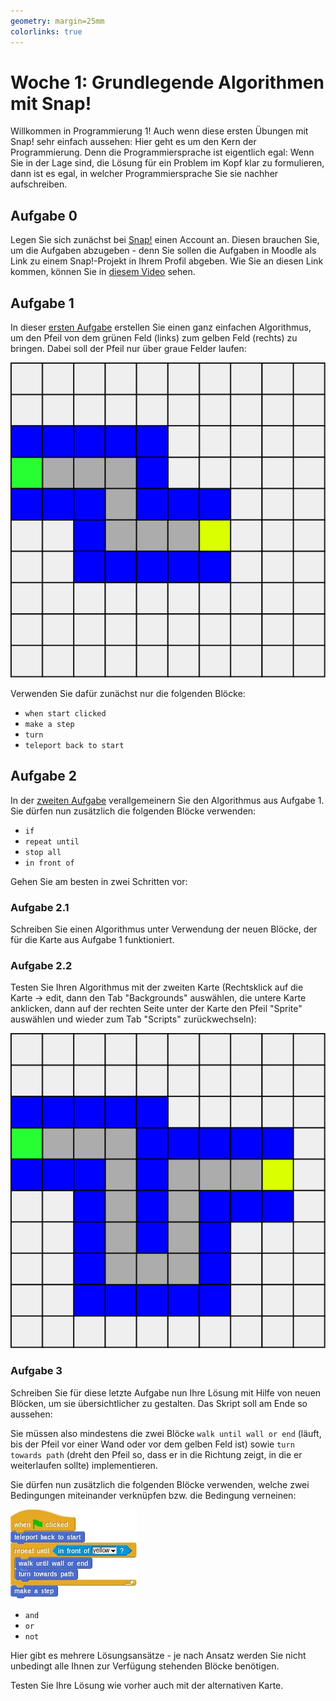 ```yaml
---
geometry: margin=25mm
colorlinks: true
---
```


# Woche 1: Grundlegende Algorithmen mit Snap!

Willkommen in Programmierung 1! Auch wenn diese ersten Übungen mit Snap! sehr einfach aussehen: Hier geht es um den Kern der Programmierung. Denn die Programmiersprache ist eigentlich egal: Wenn Sie in der Lage sind, die Lösung für ein Problem im Kopf klar zu formulieren, dann ist es egal, in welcher Programmiersprache Sie sie nachher aufschreiben.

## Aufgabe 0

Legen Sie sich zunächst bei [Snap!](https://snap.berkeley.edu/) einen Account an. Diesen brauchen Sie, um die Aufgaben abzugeben - denn Sie sollen die Aufgaben in Moodle als Link zu einem Snap!-Projekt in Ihrem Profil abgeben. Wie Sie an diesen Link kommen, können Sie in [diesem Video](https://mediathek.htw-berlin.de/video/Abgaben-mit-Snap/4a4e1bb9eda16da2113f1741b688e3a2) sehen.


## Aufgabe 1

In dieser [ersten Aufgabe](https://snap.berkeley.edu/project?user=piotrdabrowski&project=Prog1-Uebung1.1) erstellen Sie einen ganz einfachen Algorithmus, um den Pfeil von dem grünen Feld (links) zum gelben Feld (rechts) zu bringen. Dabei soll der Pfeil nur über graue Felder laufen:

![Karte 1](Bilder/uebung1_map.svg)

Verwenden Sie dafür zunächst nur die folgenden Blöcke:

* `when start clicked`
* `make a step`
* `turn`
* `teleport back to start`


## Aufgabe 2

In der [zweiten Aufgabe](https://snap.berkeley.edu/project?user=piotrdabrowski&project=Prog1-Uebung1.2) verallgemeinern Sie den Algorithmus aus Aufgabe 1. Sie dürfen nun zusätzlich die folgenden Blöcke verwenden:

* `if`
* `repeat until`
* `stop all`
* `in front of`

Gehen Sie am besten in zwei Schritten vor:

### Aufgabe 2.1

Schreiben Sie einen Algorithmus unter Verwendung der neuen Blöcke, der für die Karte aus Aufgabe 1 funktioniert.

### Aufgabe 2.2

Testen Sie Ihren Algorithmus mit der zweiten Karte (Rechtsklick auf die Karte -> edit, dann den Tab "Backgrounds" auswählen, die untere Karte anklicken, dann auf der rechten Seite unter der Karte den Pfeil "Sprite" auswählen und wieder zum Tab "Scripts" zurückwechseln):

![Karte 2](Bilder/uebung1_map2.svg)

### Aufgabe 3
Schreiben Sie für diese letzte Aufgabe nun Ihre Lösung mit Hilfe von neuen Blöcken, um sie übersichtlicher zu gestalten. Das Skript soll am Ende so aussehen:

Sie müssen also mindestens die zwei Blöcke `walk until wall or end` (läuft, bis der Pfeil vor einer Wand oder vor dem gelben Feld ist) sowie `turn towards path` (dreht den Pfeil so, dass er in die Richtung zeigt, in die er weiterlaufen sollte) implementieren.

Sie dürfen nun zusätzlich die folgenden Blöcke verwenden, welche zwei Bedingungen miteinander verknüpfen bzw. die Bedingung verneinen:

![Karte 2](Bilder/uebung1_script.jpg)

* `and`
* `or`
* `not`

Hier gibt es mehrere Lösungsansätze - je nach Ansatz werden Sie nicht unbedingt alle Ihnen zur Verfügung stehenden Blöcke benötigen.

Testen Sie Ihre Lösung wie vorher auch mit der alternativen Karte.